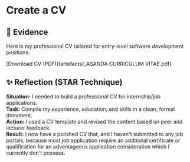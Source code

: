 # Create a CV

## 📄 Evidence
Here is my professional CV tailored for entry-level software development positions:

[Download CV (PDF)](artefacts/_ASANDA CURRICULUM VITAE.pdf)

## ✨ Reflection (STAR Technique)

**Situation:** I needed to build a professional CV for internship/job applications.  
**Task:** Compile my experience, education, and skills in a clean, formal document.  
**Action:** I used a CV template and revised the content based on peer and lecturer feedback.  
**Result:** I now have a polished CV that, and I haven't submitted to any job portals, because most job application require an addtional certificate or qualification for an adventageous application consideration which I currently don't possess.
